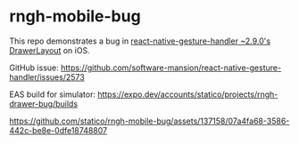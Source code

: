# rngh-mobile-bug

This repo demonstrates a bug in [react-native-gesture-handler ~2.9.0's DrawerLayout](https://docs.swmansion.com/react-native-gesture-handler/docs/api/components/drawer-layout) on iOS.

GitHub issue: https://github.com/software-mansion/react-native-gesture-handler/issues/2573

EAS build for simulator: https://expo.dev/accounts/statico/projects/rngh-drawer-bug/builds

https://github.com/statico/rngh-mobile-bug/assets/137158/07a4fa68-3586-442c-be8e-0dfe18748807

